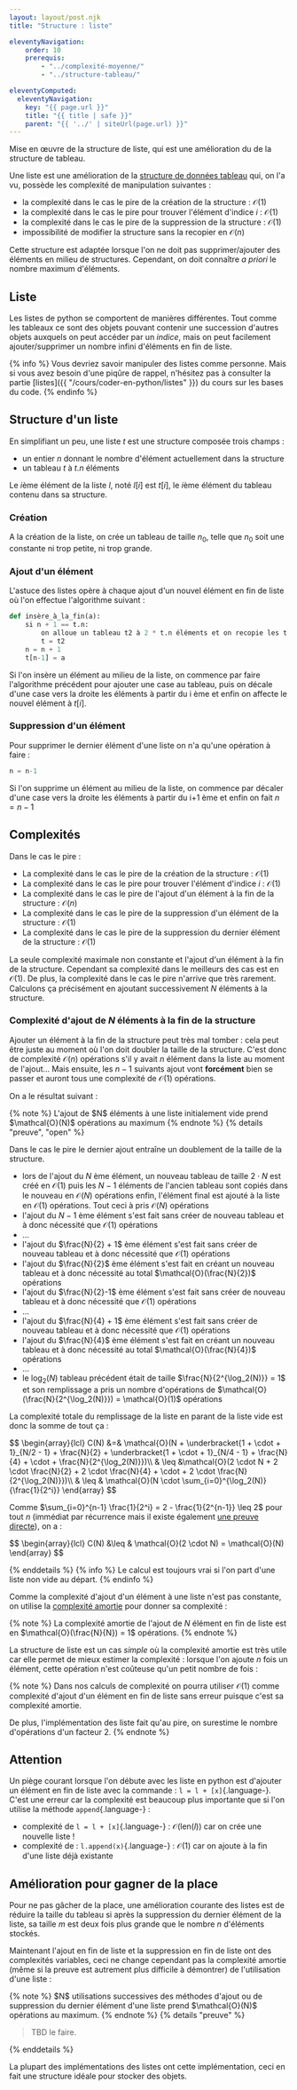 ```yaml
---
layout: layout/post.njk 
title: "Structure : liste"

eleventyNavigation:
    order: 10
    prerequis:
        - "../complexité-moyenne/"
        - "../structure-tableau/"

eleventyComputed:
  eleventyNavigation:
    key: "{{ page.url }}"
    title: "{{ title | safe }}"
    parent: "{{ '../' | siteUrl(page.url) }}"
---
```


<!-- début résumé -->

Mise en œuvre de la structure de liste, qui est une amélioration du de la structure de tableau.

<!-- end résumé -->

Une liste est une amélioration de la [structure de données tableau](../structure-tableau) qui, on l'a vu, possède les complexité de manipulation suivantes :

* la complexité dans le cas le pire de la création de la structure : $\mathcal{O}(1)$
* la complexité dans le cas le pire pour trouver l'élément d'indice $i$ : $\mathcal{O}(1)$
* la complexité dans le cas le pire de la suppression de la structure : $\mathcal{O}(1)$
* impossibilité de modifier la structure sans la recopier en $\mathcal{O}(n)$

Cette structure est adaptée lorsque l'on ne doit pas supprimer/ajouter des éléments en milieu de structures. Cependant, on doit connaître *a priori* le nombre maximum d'éléments.

## Liste

Les listes de python se comportent de manières différentes. Tout comme les tableaux ce sont des objets pouvant contenir une succession d'autres objets auxquels on peut accéder par un *indice*, mais on peut facilement ajouter/supprimer un nombre infini d'éléments en fin de liste.

{% info %}
Vous devriez savoir manipuler des listes comme personne. Mais si vous avez besoin d'une piqûre de rappel, n'hésitez pas à consulter la partie [listes]({{ "/cours/coder-en-python/listes"  }}) du cours sur les bases du code.
{% endinfo %}

## Structure d'un liste

En simplifiant un peu, une liste $t$ est une structure composée trois champs :

* un entier $n$ donnant le nombre d'élément actuellement dans la structure
* un tableau $t$ à $t.n$ éléments

Le $i$ème élément de la liste $l$, noté $l[i]$ est $t[i]$, le $i$ème élément du tableau contenu dans sa structure.

### Création

A la création de la liste, on crée un tableau de taille $n_0$, telle que $n_0$ soit une constante ni trop petite, ni trop grande.

### Ajout d'un élément

L'astuce des listes opère à chaque ajout d'un nouvel élément en fin de liste où l'on effectue l'algorithme suivant :

```python
def insère_à_la_fin(a):
    si n + 1 == t.n:
        on alloue un tableau t2 à 2 * t.n éléments et on recopie les t.n éléments de t dans t2
        t = t2
    n = n + 1
    t[n-1] = a
```

Si l'on insère un élément au milieu de la liste, on commence par faire l'algorithme précédent pour ajouter une case au tableau, puis on décale d'une case vers la droite les éléments à partir du i ème et enfin on affecte le nouvel élément à $t[i]$.

### Suppression d'un élément

Pour supprimer le dernier élément d'une liste on n'a qu'une opération à faire :

```python
n = n-1
```

Si l'on supprime un élément au milieu de la liste, on commence par décaler d'une case vers la droite les éléments à partir du i+1 ème et enfin on fait $n=n-1$

## Complexités

Dans le cas le pire :

* La complexité dans le cas le pire de la création de la structure : $\mathcal{O}(1)$
* La complexité dans le cas le pire pour trouver l'élément d'indice $i$ : $\mathcal{O}(1)$
* La complexité dans le cas le pire de l'ajout d'un élément à la fin de la structure : $\mathcal{O}(n)$
* La complexité dans le cas le pire de la suppression d'un élément de la structure : $\mathcal{O}(1)$
* La complexité dans le cas le pire de la suppression du dernier élément de la structure : $\mathcal{O}(1)$

La seule complexité maximale non constante et l'ajout d'un élément à la fin de la structure. Cependant sa complexité dans le meilleurs des cas est en $\mathcal{O}(1)$. De plus, la complexité dans le cas le pire n'arrive que très rarement. Calculons ça précisément en ajoutant successivement $N$ éléments à la structure.

### Complexité d'ajout de $N$ éléments à la fin de la structure

Ajouter un élément à la fin de la structure peut très mal tomber : cela peut être juste au moment où l'on doit doubler la taille de la structure. C'est donc de complexité $\mathcal{O}(n)$ opérations s'il y avait $n$ élément dans la liste au moment de l'ajout... Mais ensuite, les $n-1$ suivants ajout vont **forcément** bien se passer et auront tous une complexité de $\mathcal{O}(1)$ opérations.

On a le résultat suivant :

<div id="preuve-liste-ajout"></div>
{% note %}
L'ajout de $N$ éléments à une liste initialement vide prend $\mathcal{O}(N)$ opérations au maximum
{% endnote %}
{% details "preuve", "open" %}

Dans le cas le pire le dernier ajout entraîne un doublement de la taille de la structure.

* lors de l'ajout du $N$ ème élément, un nouveau tableau de taille $2\cdot N$ est créé en $\mathcal{O}(1)$ puis les $N-1$ éléments de l'ancien tableau sont copiés dans le nouveau en $\mathcal{O}(N)$ opérations enfin, l'élément final est ajouté à la liste en  $\mathcal{O}(1)$ opérations. Tout ceci à pris $\mathcal{O}(N)$ opérations
* l'ajout du $N-1$ ème élément s'est fait sans créer de nouveau tableau et à donc nécessité que $\mathcal{O}(1)$ opérations
* ...
* l'ajout du $\frac{N}{2} + 1$ ème élément s'est fait sans créer de nouveau tableau et à donc nécessité que $\mathcal{O}(1)$ opérations
* l'ajout du $\frac{N}{2}$ ème élément s'est fait en créant un nouveau tableau et à donc nécessité au total $\mathcal{O}(\frac{N}{2})$ opérations
* l'ajout du $\frac{N}{2}-1$ ème élément s'est fait sans créer de nouveau tableau et à donc nécessité que $\mathcal{O}(1)$ opérations
* ...
* l'ajout du $\frac{N}{4} + 1$ ème élément s'est fait sans créer de nouveau tableau et à donc nécessité que $\mathcal{O}(1)$ opérations
* l'ajout du $\frac{N}{4}$ ème élément s'est fait en créant un nouveau tableau et à donc nécessité au total $\mathcal{O}(\frac{N}{4})$ opérations
* ...
* le $\log_2(N)$ tableau précédent était de taille $\frac{N}{2^{\log_2(N)}} = 1$ et son remplissage a pris un nombre d'opérations de $\mathcal{O}(\frac{N}{2^{\log_2(N)}}) = \mathcal{O}(1)$ opérations

La complexité totale du remplissage de la liste en parant de la liste vide est donc la somme de tout ça :

<div>
$$
\begin{array}{lcl}
C(N) &=& \mathcal{O}(N + \underbracket{1 + \cdot + 1}_{N/2 - 1} + \frac{N}{2} + \underbracket{1 + \cdot + 1}_{N/4 - 1} + \frac{N}{4} + \cdot + \frac{N}{2^{\log_2(N)}})\\
& \leq &\mathcal{O}(2 \cdot N + 2 \cdot \frac{N}{2} + 2 \cdot \frac{N}{4} + \cdot + 2 \cdot \frac{N}{2^{\log_2(N)}})\\
& \leq & \mathcal{O}(N \cdot \sum_{i=0}^{\log_2(N)}{\frac{1}{2^i}}
\end{array}
$$
</div>

Comme $\sum_{i=0}^{n-1} \frac{1}{2^i} = 2 - \frac{1}{2^{n-1}} \leq 2$ pour tout $n$ (immédiat par récurrence mais il existe également [une preuve directe](https://fr.wikipedia.org/wiki/1/2_%2B_1/4_%2B_1/8_%2B_1/16_%2B_%E2%8B%AF)), on a :

<div>
$$
\begin{array}{lcl}
C(N) &\leq & \mathcal{O}(2 \cdot N) = \mathcal{O}(N)
\end{array}
$$
</div>

{% enddetails %}
{% info %}
Le calcul est toujours vrai si l'on part d'une liste non vide au départ.
{% endinfo %}

Comme la complexité d'ajout d'un élément à une liste n'est pas constante, on utilise la [complexité amortie](../complexité-amortie) pour donner sa complexité :

{% note %}
La complexité amortie de l'ajout de $N$ élément en fin de liste est en $\mathcal{O}(\frac{N}{N}) = 1$ opérations.
{% endnote %}

La structure de liste est un cas *simple* où la complexité amortie est très utile car elle permet de mieux estimer la complexité : lorsque l'on ajoute $n$ fois un élément, cette opération n'est coûteuse qu'un petit nombre de fois :

{% note %}
Dans nos calculs de complexité on pourra utiliser $\mathcal{O}(1)$ comme complexité d'ajout d'un élément en fin de liste sans erreur puisque c'est sa complexité amortie.

De plus, l'implémentation des liste fait qu'au pire, on surestime le nombre d'opérations d'un facteur 2.
{% endnote %}

## Attention

Un piège courant lorsque l'on débute avec les liste en python est d'ajouter un élément en fin de liste avec la commande : `l = l + [x]`{.language-}. C'est une erreur car la complexité est beaucoup plus importante que si l'on utilise la méthode `append`{.language-} :

* complexité de `l = l + [x]`{.language-} : $\mathcal{O}(\mbox{len}(l))$ car on crée une nouvelle liste !
* complexité de : `l.append(x)`{.language-} : $\mathcal{O}(1)$ car on ajoute à la fin d'une liste déjà existante

## Amélioration pour gagner de la place

Pour ne pas gâcher de la place, une amélioration courante des listes est de réduire la taille du tableau si après la suppression du dernier élément de la liste, sa taille $m$ est deux fois plus grande que le nombre $n$ d'éléments stockés.

Maintenant l'ajout en fin de liste et la suppression en fin de liste ont des complexités variables, ceci ne change cependant pas la complexité amortie (même si la preuve est autrement plus difficile à démontrer) de l'utilisation d'une liste :

<div id="preuve-liste-ajout"></div>
{% note %}
$N$ utilisations successives des méthodes d'ajout ou de suppression du dernier élément d'une liste prend $\mathcal{O}(N)$ opérations au maximum.
{% endnote %}
{% details "preuve" %}

> TBD le faire.

{% enddetails %}

La plupart des implémentations des listes ont cette implémentation, ceci en fait une structure idéale pour stocker des objets.
